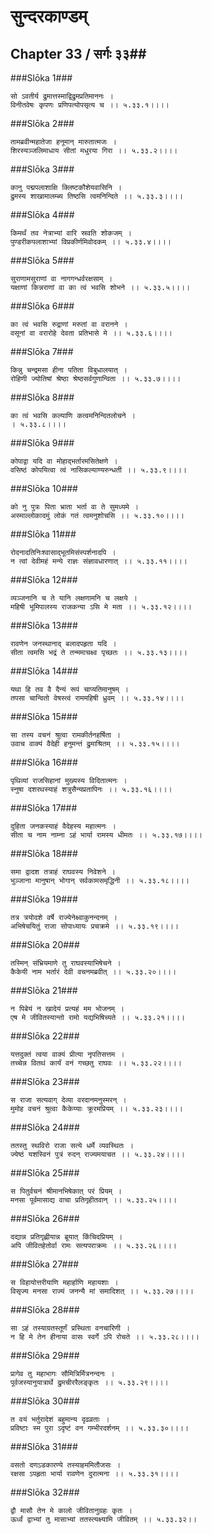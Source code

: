 सुन्दरकाण्डम्
===============================


## Chapter 33  / सर्गः ३३##


###Slōka 1###


    सो ऽवतीर्य द्रुमात्तस्माद्विद्रुमप्रतिमाननः ।
    विनीतवेषः कृपणः प्रणिपत्योपसृत्य च ।। ५.३३.१।।।।


###Slōka 2###


    तामब्रवीन्महातेजा हनूमान् मारुतात्मजः ।
    शिरस्यञ्जलिमाधाय सीतां मधुरया गिरा ।। ५.३३.२।।।।


###Slōka 3###


    कानु पद्मपलाशाक्षि क्लिष्टकौशेयवासिनि ।
    द्रुमस्य शाखामालम्ब्य तिष्ठसि त्वमनिन्दिते ।। ५.३३.३।।।।


###Slōka 4###


    किमर्थं तव नेत्राभ्यां वारि स्रवति शोकजम् ।
    पुण्डरीकपलाशाभ्यां विप्रकीर्णमिवोदकम् ।। ५.३३.४।।।।


###Slōka 5###


    सुराणामसुराणां वा नागगन्धर्वरक्षसाम् ।
    यक्षाणां किन्नराणां वा का त्वं भवसि शोभने ।। ५.३३.५।।।।


###Slōka 6###


    का त्वं भवसि रुद्राणां मरुतां वा वरानने ।
    वसूनां वा वरारोहे देवता प्रतिभासे मे ।। ५.३३.६।।।।


###Slōka 7###


    किन्नु चन्द्रमसा हीना पतिता विबुधालयात् ।
    रोहिणी ज्योतिषां श्रेष्ठा श्रेष्ठसर्वगुणान्विता ।। ५.३३.७।।।।


###Slōka 8###


    का त्वं भवसि कल्याणि कत्वमनिन्दितलोचने ।
    । ५.३३.८।।।।


###Slōka 9###


    कोपाद्वा यदि वा मोहाद्भर्तारमसितेक्षणे ।
    वसिष्ठं कोपयित्वा त्वं नासिकल्याण्यरुन्धती ।। ५.३३.९।।।।


###Slōka 10###


    को नु पुत्रः पिता भ्राता भर्ता वा ते सुमध्यमे ।
    अस्माल्लोकादमुं लोकं गतं त्वमनुशोचसि ।। ५.३३.१०।।।।


###Slōka 11###


    रोदनादतिनिःश्वासाद्भूतमिसंस्पर्शनादपि ।
    न त्वां देवीमहं मन्ये राज्ञः संज्ञावधारणात् ।। ५.३३.११।।।।


###Slōka 12###


    व्यञ्जनानि च ते यानि लक्षणामनि च लक्षये ।
    महिषी भूमिपालस्य राजकन्या ऽसि मे मता ।। ५.३३.१२।।।।


###Slōka 13###


    रावणेन जनस्थानाद् बलादपहृता यदि ।
    सीता त्वमसि भद्रं ते तन्ममाचक्ष्व पृच्छतः ।। ५.३३.१३।।।।


###Slōka 14###


    यथा हि तव वै दैन्यं रूपं चाप्यतिमानुषम् ।
    तपसा चान्वितो वेषस्त्वं राममहिषी ध्रुवम् ।। ५.३३.१४।।।।


###Slōka 15###


    सा तस्य वचनं श्रुत्वा रामकीर्तनहर्षिता ।
    उवाच वाक्यं वैदेही हनुमन्तं द्रुमाश्रितम् ।। ५.३३.१५।।।।


###Slōka 16###


    पृथिव्यां राजसिहानां मुख्यस्य विदितात्मनः ।
    स्नुषा दशरथस्याहं शत्रुसैन्यप्रतापिनः ।। ५.३३.१६।।।।


###Slōka 17###


    दुहिता जनकस्याहं वैदेहस्य महात्मनः ।
    सीता च नाम नाम्ना ऽहं भार्या रामस्य धीमतः ।। ५.३३.१७।।।।


###Slōka 18###


    समा द्वादश तत्राहं राघवस्य निवेशने ।
    भुञ्जाना मानुषान् भोगान् सर्वकामसमृद्धिनी ।। ५.३३.१८।।।।


###Slōka 19###


    तत्र त्रयोदशे वर्षे राज्येनेक्ष्वाकुनन्दनम् ।
    अभिषेचयितुं राजा सोपाध्यायः प्रचक्रमे ।। ५.३३.१९।।।।


###Slōka 20###


    तस्मिन् संभ्रियमाणे तु राघवस्याभिषेचने ।
    कैकेयी नाम भर्तारं देवी वचनमब्रवीत् ।। ५.३३.२०।।।।


###Slōka 21###


    न पिबेयं न खादेयं प्रत्यहं मम भोजनम् ।
    एष मे जीवितस्यान्तो रामो यद्यभिषिच्यते ।। ५.३३.२१।।।।


###Slōka 22###


    यत्तदुक्तं त्वया वाक्यं प्रीत्या नृपतिसत्तम ।
    तच्चेन्न वितथं कार्यं वनं गच्छतु राघवः ।। ५.३३.२२।।।।


###Slōka 23###


    स राजा सत्यवाग् देव्या वरदानमनुस्मरन् ।
    मुमोह वचनं श्रुत्वा कैकेय्याः क्रूरमप्रियम् ।। ५.३३.२३।।।।


###Slōka 24###


    ततस्तु स्थविरो राजा सत्ये धर्मे व्यवस्थितः ।
    ज्येष्ठं यशस्विनं पुत्रं रुदन् राज्यमयाचत ।। ५.३३.२४।।।।


###Slōka 25###


    स पितुर्वचनं श्रीमानभिषेकात् परं प्रियम् ।
    मनसा पूर्वमासाद्य वाचा प्रतिगृहीतवान् ।। ५.३३.२५।।।।


###Slōka 26###


    दद्यान्न प्रतिगृह्णीयान्न ब्रूयात् किंचिदप्रियम् ।
    अपि जीवितहेतोर्वा रामः सत्यपराक्रमः ।। ५.३३.२६।।।।


###Slōka 27###


    स विहायोत्तरीयाणि महार्हाणि महायशाः ।
    विसृज्य मनसा राज्यं जनन्यै मां समादिशत् ।। ५.३३.२७।।।।


###Slōka 28###


    सा ऽहं तस्याग्रतस्तूर्णं प्रस्थिता वनचारिणी ।
    न हि मे तेन हीनाया वासः स्वर्गे ऽपि रोचते ।। ५.३३.२८।।।।


###Slōka 29###


    प्रागेव तु महाभागः सौमित्रिर्मित्रनन्दनः ।
    पूर्वजस्यानुयात्रार्थे द्रुमचीररैलङ्कृतः ।। ५.३३.२९।।।।


###Slōka 30###


    त वयं भर्तुरादेशं बहुमान्य दृढव्रताः ।
    प्रविष्टाः स्म पुरा ऽदृष्टं वन गम्भीरदर्शनम् ।। ५.३३.३०।।।।


###Slōka 31###


    वसतो दणऽडकारण्ये तस्याहममितौजसः ।
    रक्षसा ऽपहृता भार्या रावणेन दुरात्मना ।। ५.३३.३१।।।।


###Slōka 32###


    द्वौ मासौ तेन मे कालो जीवितानुग्रहः कृतः ।
    ऊर्ध्वं द्वाभ्यां तु मासाभ्यां ततस्त्यक्ष्यामि जीवितम् ।। ५.३३.३२।।


